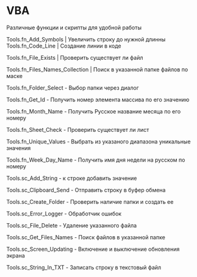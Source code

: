 # VBA
Различные функции и скрипты для удобной работы

Tools.fn_Add_Symbols            | Увеличить строку до нужной длинны
Tools.fn_Code_Line              | Создание линии в коде

Tools.fn_File_Exists            | Проверить существует ли файл

Tools.fn_Files_Names_Collection | Поиск в указанной папке файлов по маске

Tools.fn_Folder_Select - Выбор папки через диалог

Tools.fn_Get_Id - Получить номер элемента массива по его значению

Tools.fn_Month_Name - Получить Русское название месяца по его номеру

Tools.fn_Sheet_Check - Проверить существует ли лист

Tools.fn_Unique_Values - Выбрать из указаного диапазона уникальные значения

Tools.fn_Week_Day_Name - Получить имя дня недели на русском по номеру

Tools.sc_Add_String - к строке добавить значение

Tools.sc_Clipboard_Send - Отправить строку в буфер обмена

Tools.sc_Create_Folder - Проверить наличие папки и создать ее

Tools.sc_Error_Logger - Обработчик ошибок

Tools.sc_File_Delete - Удаление указанного файла

Tools.sc_Get_Files_Names - Поиск файлов в указанной папке

Tools.sc_Screen_Updating - Включение и выключение обновления экрана

Tools.sc_String_In_TXT - Записать строку в текстовый файл
